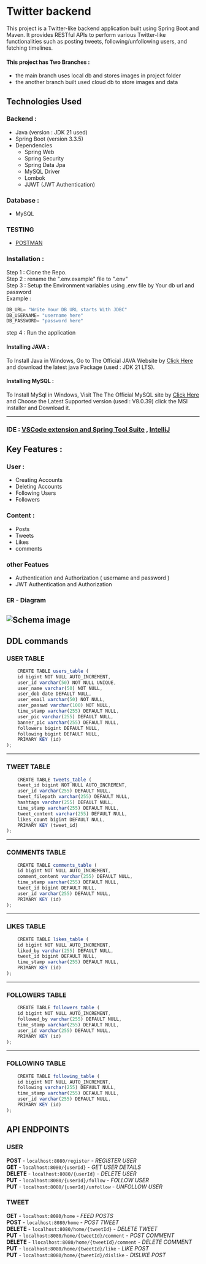 # Twitter backend
This project is a Twitter-like backend application built using Spring Boot and Maven. It provides RESTful APIs to perform various Twitter-like functionalities such as posting tweets, following/unfollowing users, and fetching timelines.

#### This project has Two Branches :
* the main branch uses local db and stores images in project folder
* the another branch built used cloud db to store images and data 

## Technologies Used
### Backend :
* Java (version : JDK 21 used)
* Spring Boot (version 3.3.5)
* Dependencies
    * Spring Web
    * Spring Security
    * Spring Data Jpa
    * MySQL Driver
    * Lombok
    * JJWT (JWT Authentication)
### Database :
- MySQL
### TESTING 
- [POSTMAN](https://www.postman.com/downloads/)
### Installation :

Step 1 : Clone the Repo. <br>
Step 2 : rename the ".env.example" file to ".env" <br>
Step 3 : Setup the Environment variables using .env file by Your db url and password<br> Example :
```javascript
DB_URL= "Write Your DB URL starts With JDBC"
DB_USERNAME= "username here"
DB_PASSWORD= "password here"
```
step 4 : Run the application

#### Installing JAVA :
To Install Java in Windows, Go to The Official JAVA Website by [Click Here](https://www.java.com/en/download) and download the latest java Package (used : JDK 21 LTS).

#### Installing MySQL :
To Install MySql in Windows, Visit The The Official MySQL site by [Click Here](https://dev.mysql.com/downloads/installer/) and Choose the Latest Supported version (used : V8.0.39) click the MSI installer and Download it.

---

### IDE : [VSCode extension and Spring Tool Suite](https://spring.io/tools) , [IntelliJ](https://www.jetbrains.com/idea/download/?section=windows)

## Key Features :
### User :
- Creating Accounts
- Deleting Accounts
- Following Users
- Followers
### Content :
- Posts
- Tweets
- Likes
- comments
### other Featues
- Authentication and Authorization ( username and password )
- JWT Authentication and Authorization
### ER - Diagram
![Schema image](/schema-img/schema.png)
---
## DDL commands
### USER TABLE
```javascript
    CREATE TABLE users_table (
    id bigint NOT NULL AUTO_INCREMENT,
    user_id varchar(50) NOT NULL UNIQUE,
    user_name varchar(50) NOT NULL,
    user_dob date DEFAULT NULL,
    user_email varchar(50) NOT NULL,
    user_passwd varchar(100) NOT NULL,
    time_stamp varchar(255) DEFAULT NULL,
    user_pic varchar(255) DEFAULT NULL,
    banner_pic varchar(255) DEFAULT NULL,
    followers bigint DEFAULT NULL,
    following bigint DEFAULT NULL,
    PRIMARY KEY (id)
);
```
---
### TWEET TABLE
```javascript
    CREATE TABLE tweets_table (
    tweet_id bigint NOT NULL AUTO_INCREMENT,
    user_id varchar(255) DEFAULT NULL,
    tweet_filepath varchar(255) DEFAULT NULL,
    hashtags varchar(255) DEFAULT NULL,
    time_stamp varchar(255) DEFAULT NULL,
    tweet_content varchar(255) DEFAULT NULL,
    likes_count bigint DEFAULT NULL,
    PRIMARY KEY (tweet_id)
);
```
---
### COMMENTS TABLE
```javascript
    CREATE TABLE comments_table (
    id bigint NOT NULL AUTO_INCREMENT,
    comment_content varchar(255) DEFAULT NULL,
    time_stamp varchar(255) DEFAULT NULL,
    tweet_id bigint DEFAULT NULL,
    user_id varchar(255) DEFAULT NULL,
    PRIMARY KEY (id)
);
```
---
### LIKES TABLE
```javascript
    CREATE TABLE likes_table (
    id bigint NOT NULL AUTO_INCREMENT,
    liked_by varchar(255) DEFAULT NULL,
    tweet_id bigint DEFAULT NULL,
    time_stamp varchar(255) DEFAULT NULL,
    PRIMARY KEY (id)
);
```
---
### FOLLOWERS TABLE
```javascript
    CREATE TABLE followers_table (
    id bigint NOT NULL AUTO_INCREMENT,
    followed_by varchar(255) DEFAULT NULL,
    time_stamp varchar(255) DEFAULT NULL,
    user_id varchar(255) DEFAULT NULL,
    PRIMARY KEY (id)
);
```
---
### FOLLOWING TABLE
```javascript
    CREATE TABLE following_table (
    id bigint NOT NULL AUTO_INCREMENT,
    following varchar(255) DEFAULT NULL,
    time_stamp varchar(255) DEFAULT NULL,
    user_id varchar(255) DEFAULT NULL,
    PRIMARY KEY (id)
);
```

## API ENDPOINTS
### USER
**POST** - `localhost:8080/register` - *REGISTER USER* <br>
**GET** - `localhost:8080/{userId}` - *GET USER DETAILS*<br>
**DELETE** - `localhost:8080/{userId}` - *DELETE USER* <br>
**PUT** - `localhost:8080/{userId}/follow` - *FOLLOW USER*<br>
**PUT** - `localhost:8080/{userId}/unfollow` - *UNFOLLOW USER*<br>

### TWEET 
**GET** - `localhost:8080/home` - *FEED POSTS* <br>
**POST** - `localhost:8080/home` - *POST TWEET* <br>
**DELETE** - `localhost:8080/home/{tweetId}` - *DELETE TWEET* <br>
**PUT** - `localhost:8080/home/{tweetId}/comment` - *POST COMMENT* <br>
**DELETE** - `llocalhost:8080/home/{tweetId}/comment` - *DELETE COMMENT* <br>
**PUT** - `localhost:8080/home/{tweetId}/like` - *LIKE POST* <br>
**PUT** - `localhost:8080/home/{tweetId}/dislike` - *DISLIKE POST* <br>
